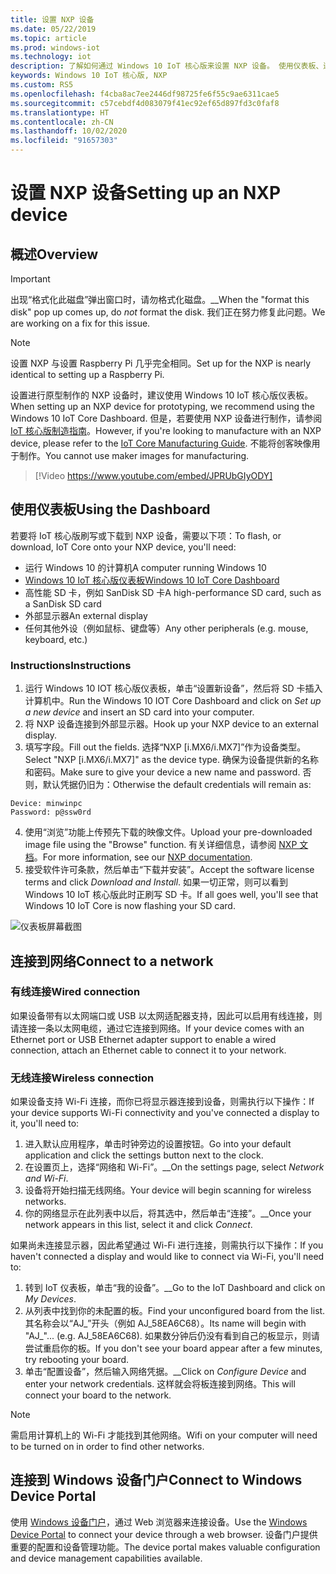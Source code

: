```yaml
---
title: 设置 NXP 设备
ms.date: 05/22/2019
ms.topic: article
ms.prod: windows-iot
ms.technology: iot
description: 了解如何通过 Windows 10 IoT 核心版来设置 NXP 设备。 使用仪表板、连接到网络，并连接到 Windows 设备门户。
keywords: Windows 10 IoT 核心版, NXP
ms.custom: RS5
ms.openlocfilehash: f4cba8ac7ee2446df98725fe6f55c9ae6311cae5
ms.sourcegitcommit: c57cebdf4d083079f41ec92ef65d897fd3c0faf8
ms.translationtype: HT
ms.contentlocale: zh-CN
ms.lasthandoff: 10/02/2020
ms.locfileid: "91657303"
---
```

# <a name="setting-up-an-nxp-device"></a><span data-ttu-id="93ef8-105">设置 NXP 设备</span><span class="sxs-lookup"><span data-stu-id="93ef8-105">Setting up an NXP device</span></span>

## <a name="overview"></a><span data-ttu-id="93ef8-106">概述</span><span class="sxs-lookup"><span data-stu-id="93ef8-106">Overview</span></span>

> [!IMPORTANT]
> <span data-ttu-id="93ef8-107">出现“格式化此磁盘”弹出窗口时，请勿格式化磁盘。__</span><span class="sxs-lookup"><span data-stu-id="93ef8-107">When the "format this disk" pop up comes up, do _not_ format the disk.</span></span> <span data-ttu-id="93ef8-108">我们正在努力修复此问题。</span><span class="sxs-lookup"><span data-stu-id="93ef8-108">We are working on a fix for this issue.</span></span>

> [!NOTE]
> <span data-ttu-id="93ef8-109">设置 NXP 与设置 Raspberry Pi 几乎完全相同。</span><span class="sxs-lookup"><span data-stu-id="93ef8-109">Set up for the NXP is nearly identical to setting up a Raspberry Pi.</span></span>

<span data-ttu-id="93ef8-110">设置进行原型制作的 NXP 设备时，建议使用 Windows 10 IoT 核心版仪表板。</span><span class="sxs-lookup"><span data-stu-id="93ef8-110">When setting up an NXP device for prototyping, we recommend using the Windows 10 IoT Core Dashboard.</span></span> <span data-ttu-id="93ef8-111">但是，若要使用 NXP 设备进行制作，请参阅 [IoT 核心版制造指南](https://docs.microsoft.com/windows-hardware/manufacture/iot/iot-core-manufacturing-guide)。</span><span class="sxs-lookup"><span data-stu-id="93ef8-111">However, if you're looking to manufacture with an NXP device, please refer to the [IoT Core Manufacturing Guide](https://docs.microsoft.com/windows-hardware/manufacture/iot/iot-core-manufacturing-guide).</span></span> <span data-ttu-id="93ef8-112">不能将创客映像用于制作。</span><span class="sxs-lookup"><span data-stu-id="93ef8-112">You cannot use maker images for manufacturing.</span></span>
<br>
> [!Video https://www.youtube.com/embed/JPRUbGIyODY]

## <a name="using-the-dashboard"></a><span data-ttu-id="93ef8-113">使用仪表板</span><span class="sxs-lookup"><span data-stu-id="93ef8-113">Using the Dashboard</span></span>

<span data-ttu-id="93ef8-114">若要将 IoT 核心版刷写或下载到 NXP 设备，需要以下项：</span><span class="sxs-lookup"><span data-stu-id="93ef8-114">To flash, or download, IoT Core onto your NXP device, you'll need:</span></span>
* <span data-ttu-id="93ef8-115">运行 Windows 10 的计算机</span><span class="sxs-lookup"><span data-stu-id="93ef8-115">A computer running Windows 10</span></span> 
* [<span data-ttu-id="93ef8-116">Windows 10 IoT 核心版仪表板</span><span class="sxs-lookup"><span data-stu-id="93ef8-116">Windows 10 IoT Core Dashboard</span></span>](https://docs.microsoft.com/windows/iot-core/downloads)
* <span data-ttu-id="93ef8-117">高性能 SD 卡，例如 SanDisk SD 卡</span><span class="sxs-lookup"><span data-stu-id="93ef8-117">A high-performance SD card, such as a SanDisk SD card</span></span>
* <span data-ttu-id="93ef8-118">外部显示器</span><span class="sxs-lookup"><span data-stu-id="93ef8-118">An external display</span></span>
* <span data-ttu-id="93ef8-119">任何其他外设（例如鼠标、键盘等）</span><span class="sxs-lookup"><span data-stu-id="93ef8-119">Any other peripherals (e.g. mouse, keyboard, etc.)</span></span>

### <a name="instructions"></a><span data-ttu-id="93ef8-120">Instructions</span><span class="sxs-lookup"><span data-stu-id="93ef8-120">Instructions</span></span>

1. <span data-ttu-id="93ef8-121">运行 Windows 10 IOT 核心版仪表板，单击“设置新设备”，然后将 SD 卡插入计算机中。</span><span class="sxs-lookup"><span data-stu-id="93ef8-121">Run the Windows 10 IOT Core Dashboard and click on *Set up a new device* and insert an SD card into your computer.</span></span>
2. <span data-ttu-id="93ef8-122">将 NXP 设备连接到外部显示器。</span><span class="sxs-lookup"><span data-stu-id="93ef8-122">Hook up your NXP device to an external display.</span></span>
3. <span data-ttu-id="93ef8-123">填写字段。</span><span class="sxs-lookup"><span data-stu-id="93ef8-123">Fill out the fields.</span></span> <span data-ttu-id="93ef8-124">选择“NXP [i.MX6/i.MX7]”作为设备类型。</span><span class="sxs-lookup"><span data-stu-id="93ef8-124">Select "NXP [i.MX6/i.MX7]" as the device type.</span></span> <span data-ttu-id="93ef8-125">确保为设备提供新的名称和密码。</span><span class="sxs-lookup"><span data-stu-id="93ef8-125">Make sure to give your device a new name and password.</span></span> <span data-ttu-id="93ef8-126">否则，默认凭据仍旧为：</span><span class="sxs-lookup"><span data-stu-id="93ef8-126">Otherwise the default credentials will remain as:</span></span>

```
Device: minwinpc
Password: p@ssw0rd
```

4. <span data-ttu-id="93ef8-127">使用“浏览”功能上传预先下载的映像文件。</span><span class="sxs-lookup"><span data-stu-id="93ef8-127">Upload your pre-downloaded image file using the "Browse" function.</span></span> <span data-ttu-id="93ef8-128">有关详细信息，请参阅 [NXP 文档](https://docs.microsoft.com/windows/iot-core/learn-about-hardware/iotnxp)。</span><span class="sxs-lookup"><span data-stu-id="93ef8-128">For more information, see our [NXP documentation](https://docs.microsoft.com/windows/iot-core/learn-about-hardware/iotnxp).</span></span>
5. <span data-ttu-id="93ef8-129">接受软件许可条款，然后单击“下载并安装”。</span><span class="sxs-lookup"><span data-stu-id="93ef8-129">Accept the software license terms and click *Download and Install*.</span></span> <span data-ttu-id="93ef8-130">如果一切正常，则可以看到 Windows 10 IoT 核心版此时正刷写 SD 卡。</span><span class="sxs-lookup"><span data-stu-id="93ef8-130">If all goes well, you'll see that Windows 10 IoT Core is now flashing your SD card.</span></span>

![仪表板屏幕截图](../media/DeviceSetup/Dashboard-Screenshot.jpg)


## <a name="connect-to-a-network"></a><span data-ttu-id="93ef8-132">连接到网络</span><span class="sxs-lookup"><span data-stu-id="93ef8-132">Connect to a network</span></span>
### <a name="wired-connection"></a><span data-ttu-id="93ef8-133">有线连接</span><span class="sxs-lookup"><span data-stu-id="93ef8-133">Wired connection</span></span>
<span data-ttu-id="93ef8-134">如果设备带有以太网端口或 USB 以太网适配器支持，因此可以启用有线连接，则请连接一条以太网电缆，通过它连接到网络。</span><span class="sxs-lookup"><span data-stu-id="93ef8-134">If your device comes with an Ethernet port or USB Ethernet adapter support to enable a wired connection, attach an Ethernet cable to connect it to your network.</span></span>

### <a name="wireless-connection"></a><span data-ttu-id="93ef8-135">无线连接</span><span class="sxs-lookup"><span data-stu-id="93ef8-135">Wireless connection</span></span>
<span data-ttu-id="93ef8-136">如果设备支持 Wi-Fi 连接，而你已将显示器连接到设备，则需执行以下操作：</span><span class="sxs-lookup"><span data-stu-id="93ef8-136">If your device supports Wi-Fi connectivity and you've connected a display to it, you'll need to:</span></span>

1. <span data-ttu-id="93ef8-137">进入默认应用程序，单击时钟旁边的设置按钮。</span><span class="sxs-lookup"><span data-stu-id="93ef8-137">Go into your default application and click the settings button next to the clock.</span></span>
2. <span data-ttu-id="93ef8-138">在设置页上，选择“网络和 Wi-Fi”。__</span><span class="sxs-lookup"><span data-stu-id="93ef8-138">On the settings page, select _Network and Wi-Fi_.</span></span>
3. <span data-ttu-id="93ef8-139">设备将开始扫描无线网络。</span><span class="sxs-lookup"><span data-stu-id="93ef8-139">Your device will begin scanning for wireless networks.</span></span>
4. <span data-ttu-id="93ef8-140">你的网络显示在此列表中以后，将其选中，然后单击“连接”。__</span><span class="sxs-lookup"><span data-stu-id="93ef8-140">Once your network appears in this list, select it and click _Connect_.</span></span>

<span data-ttu-id="93ef8-141">如果尚未连接显示器，因此希望通过 Wi-Fi 进行连接，则需执行以下操作：</span><span class="sxs-lookup"><span data-stu-id="93ef8-141">If you haven't connected a display and would like to connect via Wi-Fi, you'll need to:</span></span>

1. <span data-ttu-id="93ef8-142">转到 IoT 仪表板，单击“我的设备”。__</span><span class="sxs-lookup"><span data-stu-id="93ef8-142">Go to the IoT Dashboard and click on _My Devices_.</span></span>
2. <span data-ttu-id="93ef8-143">从列表中找到你的未配置的板。</span><span class="sxs-lookup"><span data-stu-id="93ef8-143">Find your unconfigured board from the list.</span></span> <span data-ttu-id="93ef8-144">其名称会以“AJ_”开头（例如 AJ_58EA6C68）。</span><span class="sxs-lookup"><span data-stu-id="93ef8-144">Its name will begin with "AJ_"... (e.g. AJ_58EA6C68).</span></span> <span data-ttu-id="93ef8-145">如果数分钟后仍没有看到自己的板显示，则请尝试重启你的板。</span><span class="sxs-lookup"><span data-stu-id="93ef8-145">If you don't see your board appear after a few minutes, try rebooting your board.</span></span>
3. <span data-ttu-id="93ef8-146">单击“配置设备”，然后输入网络凭据。__</span><span class="sxs-lookup"><span data-stu-id="93ef8-146">Click on _Configure Device_ and enter your network credentials.</span></span> <span data-ttu-id="93ef8-147">这样就会将板连接到网络。</span><span class="sxs-lookup"><span data-stu-id="93ef8-147">This will connect your board to the network.</span></span>

> [!NOTE]
> <span data-ttu-id="93ef8-148">需启用计算机上的 Wi-Fi 才能找到其他网络。</span><span class="sxs-lookup"><span data-stu-id="93ef8-148">Wifi on your computer will need to be turned on in order to find other networks.</span></span>

## <a name="connect-to-windows-device-portal"></a><span data-ttu-id="93ef8-149">连接到 Windows 设备门户</span><span class="sxs-lookup"><span data-stu-id="93ef8-149">Connect to Windows Device Portal</span></span>

<span data-ttu-id="93ef8-150">使用 [Windows 设备门户](../manage-your-device/DevicePortal.md)，通过 Web 浏览器来连接设备。</span><span class="sxs-lookup"><span data-stu-id="93ef8-150">Use the [Windows Device Portal](../manage-your-device/DevicePortal.md) to connect your device through a web browser.</span></span> <span data-ttu-id="93ef8-151">设备门户提供重要的配置和设备管理功能。</span><span class="sxs-lookup"><span data-stu-id="93ef8-151">The device portal makes valuable configuration and device management capabilities available.</span></span> 

